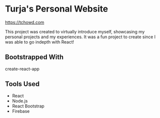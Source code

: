 # Turja's Personal Website

https://tchowd.com

This project was created to virtually introduce myself, showcasing my personal projects and my experiences. It was a fun project to create since I was able to go indepth with React!

## Bootstrapped With ##
create-react-app 

## Tools Used ##
* React
* Node.js
* React Bootstrap
* Firebase
